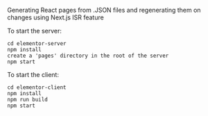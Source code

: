 Generating React pages from .JSON files and
regenerating them on changes using Next.js ISR feature

To start the server:

    cd elementor-server
    npm install
    create a 'pages' directory in the root of the server
    npm start

To start the client:

    cd elementor-client
    npm install
    npm run build
    npm start